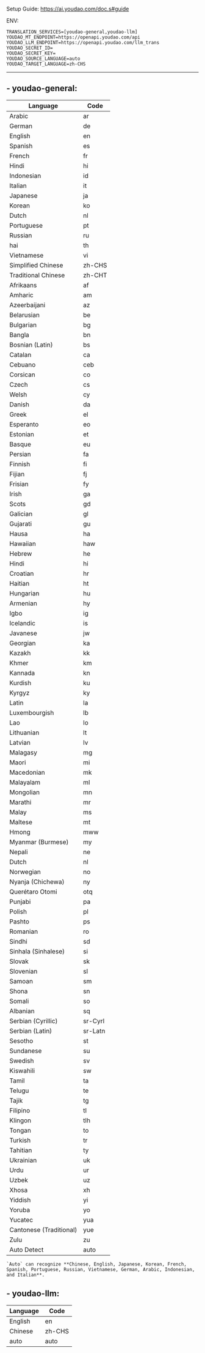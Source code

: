 Setup Guide: https://ai.youdao.com/doc.s#guide

ENV:
```
TRANSLATION_SERVICES=[youdao-general,youdao-llm]
YOUDAO_MT_ENDPOINT=https://openapi.youdao.com/api  
YOUDAO_LLM_ENDPOINT=https://openapi.youdao.com/llm_trans  
YOUDAO_SECRET_ID=
YOUDAO_SECRET_KEY=
YOUDAO_SOURCE_LANGUAGE=auto  
YOUDAO_TARGET_LANGUAGE=zh-CHS
```
---
## - youdao-general:

| Language                | Code    |
|-------------------------|---------|
| Arabic                  | ar      |
| German                  | de      |
| English                 | en      |
| Spanish                 | es      |
| French                  | fr      |
| Hindi                   | hi      |
| Indonesian              | id      |
| Italian                 | it      |
| Japanese                | ja      |
| Korean                  | ko      |
| Dutch                   | nl      |
| Portuguese              | pt      |
| Russian                 | ru      |
| hai                     | th      |
| Vietnamese              | vi      |
| Simplified Chinese      | zh-CHS  |
| Traditional Chinese     | zh-CHT  |
| Afrikaans               | af      |
| Amharic                 | am      |
| Azeerbaijani            | az      |
| Belarusian              | be      |
| Bulgarian               | bg      |
| Bangla                  | bn      |
| Bosnian (Latin)         | bs      |
| Catalan                 | ca      |
| Cebuano                 | ceb     |
| Corsican                | co      |
| Czech                   | cs      |
| Welsh                   | cy      |
| Danish                  | da      |
| Greek                   | el      |
| Esperanto               | eo      |
| Estonian                | et      |
| Basque                  | eu      |
| Persian                 | fa      |
| Finnish                 | fi      |
| Fijian                  | fj      |
| Frisian                 | fy      |
| Irish                   | ga      |
| Scots                   | gd      |
| Galician                | gl      |
| Gujarati                | gu      |
| Hausa                   | ha      |
| Hawaiian                | haw     |
| Hebrew                  | he      |
| Hindi                   | hi      |
| Croatian                | hr      |
| Haitian                 | ht      |
| Hungarian               | hu      |
| Armenian                | hy      |
| Igbo                    | ig      |
| Icelandic               | is      |
| Javanese                | jw      |
| Georgian                | ka      |
| Kazakh                  | kk      |
| Khmer                   | km      |
| Kannada                 | kn      |
| Kurdish                 | ku      |
| Kyrgyz                  | ky      |
| Latin                   | la      |
| Luxembourgish           | lb      |
| Lao                     | lo      |
| Lithuanian              | lt      |
| Latvian                 | lv      |
| Malagasy                | mg      |
| Maori                   | mi      |
| Macedonian              | mk      |
| Malayalam               | ml      |
| Mongolian               | mn      |
| Marathi                 | mr      |
| Malay                   | ms      |
| Maltese                 | mt      |
| Hmong                   | mww     |
| Myanmar (Burmese)       | my      |
| Nepali                  | ne      |
| Dutch                   | nl      |
| Norwegian               | no      |
| Nyanja (Chichewa)       | ny      |
| Querétaro Otomi         | otq     |
| Punjabi                 | pa      |
| Polish                  | pl      |
| Pashto                  | ps      |
| Romanian                | ro      |
| Sindhi                  | sd      |
| Sinhala (Sinhalese)     | si      |
| Slovak                  | sk      |
| Slovenian               | sl      |
| Samoan                  | sm      |
| Shona                   | sn      |
| Somali                  | so      |
| Albanian                | sq      |
| Serbian (Cyrillic)      | sr-Cyrl |
| Serbian (Latin)         | sr-Latn |
| Sesotho                 | st      |
| Sundanese               | su      |
| Swedish                 | sv      |
| Kiswahili               | sw      |
| Tamil                   | ta      |
| Telugu                  | te      |
| Tajik                   | tg      |
| Filipino                | tl      |
| Klingon                 | tlh     |
| Tongan                  | to      |
| Turkish                 | tr      |
| Tahitian                | ty      |
| Ukrainian               | uk      |
| Urdu                    | ur      |
| Uzbek                   | uz      |
| Xhosa                   | xh      |
| Yiddish                 | yi      |
| Yoruba                  | yo      |
| Yucatec                 | yua     |
| Cantonese (Traditional) | yue     |
| Zulu                    | zu      |
| Auto Detect             | auto    |

	`Auto` can recognize **Chinese, English, Japanese, Korean, French, Spanish, Portuguese, Russian, Vietnamese, German, Arabic, Indonesian, and Italian**.

## - youdao-llm:

| Language | Code   |
|----------|--------|
| English  | en     |
| Chinese  | zh-CHS |
| auto     | auto   |

